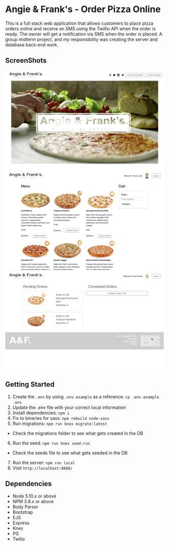 # Angie & Frank's - Order Pizza Online

This is a full stack web application that allows customers to place pizza orders online and receive an SMS using the Twillio API when the order is ready. The owner will get a notification via SMS when the order is placed. A group midterm project, and my responsibility was creating the server and database back-end work.

## ScreenShots
!["Gif of index page"](https://github.com/linyh0207/Angie-Frank-s-Order-Pizza-Online/blob/master/docs/indexPage.png?raw=true)
!["Screenshots of customer order page"](https://github.com/linyh0207/Angie-Frank-s-Order-Pizza-Online/blob/master/docs/customerOrderPage.png?raw=true)
!["Screenshots of owner page"](https://github.com/linyh0207/Angie-Frank-s-Order-Pizza-Online/blob/master/docs/ownerPage.png?raw=true)

## Getting Started
1. Create the `.env` by using `.env.example` as a reference: `cp .env.example .env`
2. Update the .env file with your correct local information
3. Install dependencies: `npm i`
4. Fix to binaries for sass: `npm rebuild node-sass`
5. Run migrations: `npm run knex migrate:latest`
  - Check the migrations folder to see what gets created in the DB
6. Run the seed: `npm run knex seed:run`
  - Check the seeds file to see what gets seeded in the DB
7. Run the server: `npm run local`
8. Visit `http://localhost:8080/`

## Dependencies
- Node 5.10.x or above
- NPM 3.8.x or above
- Body Parser
- Bootstrap
- EJS
- Express
- Knex
- PG
- Twilio

